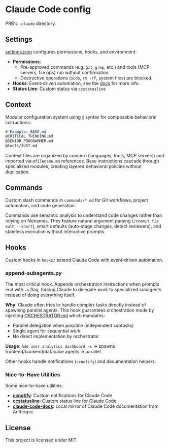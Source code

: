 # Claude Code config

PRB's `.claude` directory.

## Settings

[settings.json](settings.json#L1) configures permissions, hooks, and environment:

- **Permissions**:
  - Pre-approved commands (e.g. `git`, `grep`, etc.) and tools (MCP servers, file ops) run without confirmation.
  - Destructive operations (`sudo`, `rm -rf`, system files) are blocked.
- **Hooks**: Event-driven automation, see the [docs](https://docs.claude.com/en/docs/claude-code/hooks) for more info.
- **Status Line**: Custom status via `ccstatusline`

## Context

Modular configuration system using `@` syntax for composable behavioral instructions:

```markdown
# Example: BASE.md
@CRITICAL_THINKING.md
@SENIOR_PROGRAMMER.md
@tools/JUST.md
```

Context files are organized by concern (languages, tools, MCP servers) and imported via `@filename.md` references. Base instructions cascade through specialized modules, creating layered behavioral policies without duplication.

## Commands

Custom slash commands in `commands/*.md` for Git workflows, project automation, and code generation.

Commands use semantic analysis to understand code changes rather than relying on filenames. They feature natural argument parsing (`/commit fix auth --short`), smart defaults (auto-stage changes, detect reviewers), and stateless execution without interactive prompts.

## Hooks

Custom hooks in `hooks/` extend Claude Code with event-driven automation.

### append-subagents.py

The most critical hook. Appends orchestration instructions when prompts end with `-s` flag, forcing Claude to delegate work to specialized subagents instead of doing everything itself.

**Why**: Claude often tries to handle complex tasks directly instead of spawning parallel agents. This hook guarantees orchestration mode by injecting [ORCHESTRATOR.md](hooks/UserPromptSubmit/ORCHESTRATOR.md) which mandates:
- Parallel delegation when possible (independent subtasks)
- Single agent for sequential work
- No direct implementation by orchestrator

**Usage**: `Add user analytics dashboard -s` → spawns frontend/backend/database agents in parallel

Other hooks handle notifications (`ccnotify`) and documentation helpers.


### Nice-to-Have Utilities

Some nice-to-have utilities:

- **[ccnotify](https://github.com/dazuiba/CCNotify)**: Custom notifications for Claude Code
- **[ccstatusline](https://github.com/sirmalloc/ccstatusline)**: Custom status line for Claude Code
- **[claude-code-docs](https://github.com/ericbuess/claude-code-docs)**: Local mirror of Claude Code documentation from
  Anthropic

## License

This project is licensed under MIT.
